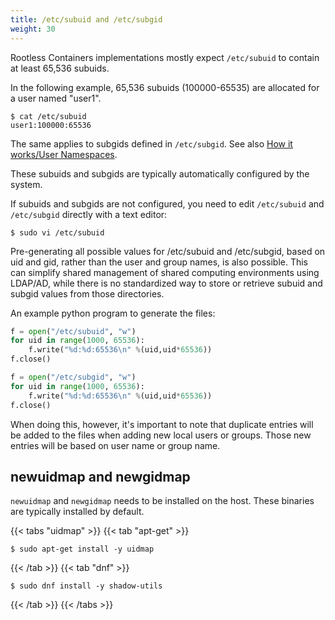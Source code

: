 ```yaml
---
title: /etc/subuid and /etc/subgid
weight: 30
---
```


Rootless Containers implementations mostly expect `/etc/subuid` to contain at least 65,536 subuids.

In the following example, 65,536 subuids (100000-65535) are allocated for a user named "user1".

```console
$ cat /etc/subuid
user1:100000:65536
```

The same applies to subgids defined in `/etc/subgid`. See also [How it works/User Namespaces](/how-it-works/userns/).

These subuids and subgids are typically automatically configured by the system.

If subuids and subgids are not configured, you need to edit `/etc/subuid` and `/etc/subgid` directly with a text editor:

```console
$ sudo vi /etc/subuid
```

Pre-generating all possible values for /etc/subuid and /etc/subgid, based on uid and gid, rather than the user 
and group names, is also possible. This can simplify shared management of shared computing environments
using LDAP/AD, while there is no standardized way to store or retrieve subuid and subgid values
from those directories.

An example python program to generate the files:

```python
f = open("/etc/subuid", "w")
for uid in range(1000, 65536):
    f.write("%d:%d:65536\n" %(uid,uid*65536))
f.close()

f = open("/etc/subgid", "w")
for uid in range(1000, 65536):
    f.write("%d:%d:65536\n" %(uid,uid*65536))
f.close()
```

When doing this, however, it's important to note that duplicate entries will be added to the files
when adding new local users or groups. Those new entries will be based on user name or group name.

## newuidmap and newgidmap

`newuidmap` and `newgidmap` needs to be installed on the host.
These binaries are typically installed by default.

{{< tabs "uidmap" >}}
{{< tab "apt-get" >}}

```console
$ sudo apt-get install -y uidmap
```
{{< /tab >}}
{{< tab "dnf" >}}

```console
$ sudo dnf install -y shadow-utils
```
{{< /tab >}}
{{< /tabs >}}
